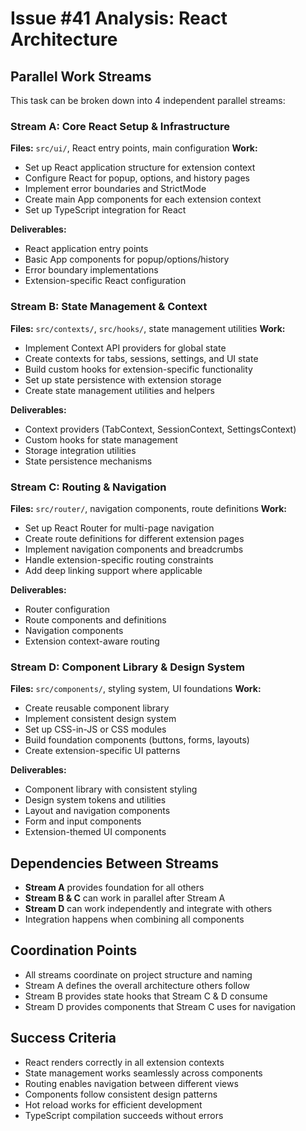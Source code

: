 # Issue #41 Analysis: React Architecture

## Parallel Work Streams

This task can be broken down into 4 independent parallel streams:

### Stream A: Core React Setup & Infrastructure
**Files:** `src/ui/`, React entry points, main configuration
**Work:**
- Set up React application structure for extension context
- Configure React for popup, options, and history pages
- Implement error boundaries and StrictMode
- Create main App components for each extension context
- Set up TypeScript integration for React

**Deliverables:**
- React application entry points
- Basic App components for popup/options/history
- Error boundary implementations
- Extension-specific React configuration

### Stream B: State Management & Context
**Files:** `src/contexts/`, `src/hooks/`, state management utilities
**Work:**
- Implement Context API providers for global state
- Create contexts for tabs, sessions, settings, and UI state
- Build custom hooks for extension-specific functionality
- Set up state persistence with extension storage
- Create state management utilities and helpers

**Deliverables:**
- Context providers (TabContext, SessionContext, SettingsContext)
- Custom hooks for state management
- Storage integration utilities
- State persistence mechanisms

### Stream C: Routing & Navigation
**Files:** `src/router/`, navigation components, route definitions
**Work:**
- Set up React Router for multi-page navigation
- Create route definitions for different extension pages
- Implement navigation components and breadcrumbs
- Handle extension-specific routing constraints
- Add deep linking support where applicable

**Deliverables:**
- Router configuration
- Route components and definitions
- Navigation components
- Extension context-aware routing

### Stream D: Component Library & Design System
**Files:** `src/components/`, styling system, UI foundations
**Work:**
- Create reusable component library
- Implement consistent design system
- Set up CSS-in-JS or CSS modules
- Build foundation components (buttons, forms, layouts)
- Create extension-specific UI patterns

**Deliverables:**
- Component library with consistent styling
- Design system tokens and utilities
- Layout and navigation components
- Form and input components
- Extension-themed UI components

## Dependencies Between Streams
- **Stream A** provides foundation for all others
- **Stream B & C** can work in parallel after Stream A
- **Stream D** can work independently and integrate with others
- Integration happens when combining all components

## Coordination Points
- All streams coordinate on project structure and naming
- Stream A defines the overall architecture others follow
- Stream B provides state hooks that Stream C & D consume
- Stream D provides components that Stream C uses for navigation

## Success Criteria
- React renders correctly in all extension contexts
- State management works seamlessly across components
- Routing enables navigation between different views
- Components follow consistent design patterns
- Hot reload works for efficient development
- TypeScript compilation succeeds without errors
